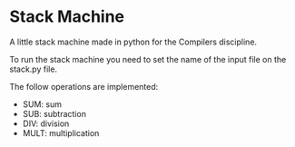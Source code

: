 # Stack Machine

A little stack machine made in python for the Compilers discipline.

To run the stack machine you need to set the name of the input file on the stack.py file.

The follow operations are implemented:

- SUM: sum
- SUB: subtraction
- DIV: division
- MULT: multiplication

